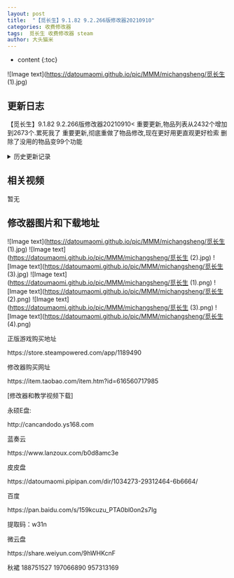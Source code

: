```yaml
---
layout: post
title:  "【觅长生】9.1.82 9.2.266版修改器20210910"
categories: 收费修改器
tags:  觅长生 收费修改器 steam 
author: 大头猫米
---
```


* content
{:toc}

![Image text](https://datoumaomi.github.io/pic/MMM/michangsheng/觅长生 (1).jpg)

##  更新日志
【觅长生】9.1.82 9.2.266版修改器20210910<
重要更新,物品列表从2432个增加到2673个.累死我了
重要更新,彻底重做了物品修改,现在更好用更直观更好检索
删除了没用的物品变99个功能






<details>
<summary>历史更新记录</summary><p></p>
 【觅长生】9.2.265版修改器20210907
 【觅长生】9.2.264版修改器20210904
 【觅长生】9.2.263版修改器20210902
 【觅长生】9.2.262版修改器20210828
 【觅长生】9.1.81版修改器20210828
 【觅长生】9.2.259版修改器20210824
【觅长生】9.2.258版修改器20210821
 【觅长生】9.1.80版修改器20210821
 【觅长生】9.2.256版修改器20210813<p></p>
 【觅长生】9.2.251版修改器20210811v2<p></p>
 【觅长生】9.2.248版修改器20210809<p></p>
 【觅长生】9.1.77 9.2.241版修改器20210723<p></p>
 【觅长生】9.1.78 9.2.246版修改器20210731<p></p>
 【觅长生】9.2.244版修改器20210730<p></p>
 【觅长生】9.2.242版修改器20210729<p></p>
 【觅长生】9.1.76 9.2.235版修改器20210708<p></p>
 【觅长生】9.2.240版修改器20210718<p></p>
 【觅长生】9.2.237版修改器20210716<p></p>
 【觅长生】9.2.236版修改器20210710<p></p>
 【觅长生】0.9.1.75 9.2.230版修改器20210629<p></p>
 【觅长生】9.2.232版修改器20210703<p></p>
 【觅长生】0.9.1.74 0.9.2.229版修改器20210626<p></p>
 【觅长生】0.9.1.73 0.9.2.227版修改器20210623<p></p>
 【觅长生】0.9.1.72 0.9.2.219版修改器20210609<p></p>
 【觅长生】0.9.2.224版修改器20210621<p></p>
 【觅长生】0.9.2.222版修改器20210619<p></p>
 【觅长生】0.9.2.220版修改器20210612<p></p>
 【觅长生】0.9.1.69 0.9.2.215版修改器20210604<p></p>
 【觅长生】0.9.1.69 0.9.2.214版修改器 20210601<p></p>
 【觅长生】0.9.1.67 0.9.2.212版修改器 20210528<p></p>
 【觅长生】0.9.1.67 0.9.2.209版修改器 20210522<p></p>
 【觅长生】0.9.2.205版修改器20210517<p></p>
 【觅长生】0.9.1.66 0.9.2.203版修改器20210516<p></p>
 【觅长生】0.9.2.202版修改器20210513<p></p>
 【觅长生】0.9.1.65版修改器202100508<p></p>
 【觅长生】0.9.2.201版修改器20210511~<p></p>
 【觅长生】0.9.2.196版修改器20210508<p></p>
 【觅长生】0.9.1.64、0.9.2.194版修改器20210504<p></p>
 【觅长生】0.9.1.64、0.9.2.194版修改器20210503<p></p>
 【觅长生】0.9.1.62、0.9.2.194版修改器20210430<p></p>
 【觅长生】0.9.1.61、0.9.2.171版修改器20210311~<p></p>
 【觅长生】0.9.2.192版修改器20210430<p></p>
 【觅长生】0.9.2.188版修改器20210426<p></p>
 【觅长生】0.9.2.185版修改器20210423<p></p>
 【觅长生】0.9.2.184版修改器20210421<p></p>
 【觅长生】0.9.2.183版修改器20210417<p></p>
 【觅长生】0.9.2.181版修改器20210415<p></p>
 【觅长生】0.9.2.180版修改器20210413<p></p>
 【觅长生】0.9.1.76版修改器20210410<p></p>
 【觅长生】0.9.1.74版修改器20210410<p></p>
 【觅长生】0.9.1.75版修改器20210410<p></p>
 【觅长生】0.9.2.172版修改器20210409<p></p>
 【觅长生】0.9.1.59、0.9.2.168版修改器20210309<p></p>
 【觅长生】0.9.1.56、0.9.2.161版修改器20210211<p></p>
 【觅长生】0.9.1.55、0.9.2.160版修改器20210209<p></p>
重要更新,增加了7个功法书<p></p>
【功法书】【地阶上】砺剑诀<p></p>
【功法书】【天劫中】九转<p></p>
【功法书】【人阶上】剑典-人道篇<p></p>
【功法书】【地阶上】剑典-地道篇<p></p>
【功法书】【天阶上】剑典-天道篇<p></p>
【功法书】【地阶上】神玄淬体诀<p></p>
【功法书】【天阶中】太乙剑诀<p></p>
 【觅长生】0.9.1.55、0.9.2.157版修改器20200130<p></p>
 【觅长生】0.9.1.53、9.2.146版修改器20200119<p></p>
 【觅长生】0.9.2.154版修改器20200124 物品列表增加到2370个<p></p>
 【觅长生】0.9.1.53、9.2.146版修改器20200119 修复战斗修改无效的bug<p></p>
【觅长生】0.9.2.150版修改器20200119 支持9.2.150版<p></p>
 【觅长生】0.9.1.53、9.2.146版修改器20200111 增加了悟道点参考说明,物品列表增加到2107个<p></p>
【觅长生】0.9.1.50、0.9.2.138版修改器20201223<p></p>
 - 20201124 【觅长生】0.9.1.48 0.9.2.121版修改器20201124
 <p></p>
  - 20201121 【觅长生】0.9.1.47 0.9.2.120版修改器20201121
 <p></p>
  - 202011115 支持0.9.1.46 0.9.2.118版
 <p></p>
  - 20201031 【觅长生】0.9.1.43 0.9.2.112版修改器20201031,重要更新,增加了700多个物品
<p></p> 
  - 20201002 修复物品修改导致卡死的bug
 <p></p>
 20201001 支持0.9.1.41、0.9.2.102版
 <p></p>
  - 20200929  更新修改器支持9.2.102版
 <p></p>
  - 20200806  更新修改器支持9.1.37和9.2.80版本
<p></p>
 
</details>

## 相关视频
暂无

## 修改器图片和下载地址

![Image text](https://datoumaomi.github.io/pic/MMM/michangsheng/觅长生 (1).jpg)
![Image text](https://datoumaomi.github.io/pic/MMM/michangsheng/觅长生 (2).jpg)
![Image text](https://datoumaomi.github.io/pic/MMM/michangsheng/觅长生 (3).jpg)
![Image text](https://datoumaomi.github.io/pic/MMM/michangsheng/觅长生 (1).png)
![Image text](https://datoumaomi.github.io/pic/MMM/michangsheng/觅长生 (2).png)
![Image text](https://datoumaomi.github.io/pic/MMM/michangsheng/觅长生 (3).png)
![Image text](https://datoumaomi.github.io/pic/MMM/michangsheng/觅长生 (4).png)


<p>正版游戏购买地址</p>
<p>https://store.steampowered.com/app/1189490</p>
<p></p>
<p>修改器购买网址</p>
<p>https://item.taobao.com/item.htm?id=616560717985</p>
<p></p>
<p>[修改器和教学视频下载]</p>
<p>永硕E盘:</p>
<p>http://cancandodo.ys168.com</p>
<p></p>
<p>蓝奏云</p>
<p>https://www.lanzoux.com/b0d8amc3e</p>
<p></p>
<p>皮皮盘</p>
<p>https://datoumaomi.pipipan.com/dir/1034273-29312464-6b6664/</p>
<p></p>
<p>百度</p>
https://pan.baidu.com/s/159kcuzu_PTA0bl0on2s7Ig
<p></p>
提取码：w31n
<p></p>
<p>微云盘</p>
<p></p>
<p>https://share.weiyun.com/9hWHKcnF</p>

<p>秋裙 188751527 197066890 957313169</p>
